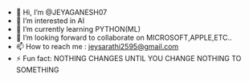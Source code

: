- 👋 Hi, I’m @JEYAGANESH07
- 👀 I’m interested in AI 
- 🌱 I’m currently learning PYTHON(ML)
- 💞️ I’m looking forward to collaborate on MICROSOFT,APPLE,ETC..
- 📫 How to reach me : jeysarathi2595@gmail.com
- ⚡ Fun fact: NOTHING CHANGES UNTIL YOU CHANGE NOTHING TO SOMETHING
